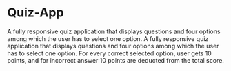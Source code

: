 # Quiz-App
A fully responsive quiz application that displays questions and four options among which the user has to select one option.
A fully responsive quiz application that displays questions and four options among which the user has to select one option. For every correct selected option, user gets 10 points, and for incorrect answer 10 points are deducted from the total score.
